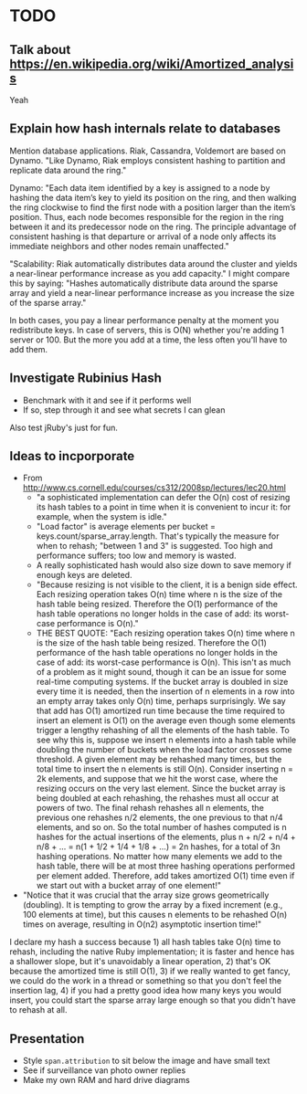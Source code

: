 # TODO

## Talk about https://en.wikipedia.org/wiki/Amortized_analysis

Yeah

## Explain how hash internals relate to databases

Mention database applications. Riak, Cassandra, Voldemort are based on Dynamo. "Like Dynamo, Riak employs consistent hashing to partition and replicate data around the ring."

Dynamo: "Each data item identified by a key is assigned to a node by hashing the data item’s key to yield its position on the ring, and then walking the ring clockwise to find the first node with a position larger than the item’s position. Thus, each node becomes responsible for the region in the ring between it and its predecessor node on the ring. The principle advantage of consistent hashing is that departure or arrival of a node only affects its immediate neighbors and other nodes remain unaffected."

"Scalability: Riak automatically distributes data around the cluster and yields a near-linear performance increase as you add capacity." I might compare this by saying: "Hashes automatically distribute data around the sparse array and yield a near-linear performance increase as you increase the size of the sparse array."

In both cases, you pay a linear performance penalty at the moment you redistribute keys. In case of servers, this is O(N) whether you're adding 1 server or 100. But the more you add at a time, the less often you'll have to add them.

## Investigate Rubinius Hash

- Benchmark with it and see if it performs well
- If so, step through it and see what secrets I can glean

Also test jRuby's just for fun.

## Ideas to incporporate

- From http://www.cs.cornell.edu/courses/cs312/2008sp/lectures/lec20.html
  - "a sophisticated implementation can defer the O(n) cost of resizing its hash tables to a point in time when it is convenient to incur it: for example, when the system is idle."
  - "Load factor" is average elements per bucket = keys.count/sparse_array.length. That's typically the measure for when to rehash; "between 1 and 3" is suggested. Too high and performance suffers; too low and memory is wasted.
  - A really sophisticated hash would also size down to save memory if enough keys are deleted.
  - "Because resizing is not visible to the client, it is a benign side effect. Each resizing operation takes O(n) time where n is the size of the hash table being resized. Therefore the O(1) performance of the hash table operations no longer holds in the case of add: its worst-case performance is O(n)."
  - THE BEST QUOTE: "Each resizing operation takes O(n) time where n is the size of the hash table being resized. Therefore the O(1) performance of the hash table operations no longer holds in the case of add: its worst-case performance is O(n).
This isn't as much of a problem as it might sound, though it can be an issue for some real-time computing systems. If the bucket array is doubled in size every time it is needed, then the insertion of n elements in a row into an empty array takes only O(n) time, perhaps surprisingly. We say that add has O(1) amortized run time because the time required to insert an element is O(1) on the average even though some elements trigger a lengthy rehashing of all the elements of the hash table.
To see why this is, suppose we insert n elements into a hash table while doubling the number of buckets when the load factor crosses some threshold. A given element may be rehashed many times, but the total time to insert the n elements is still O(n). Consider inserting n = 2k elements, and suppose that we hit the worst case, where the resizing occurs on the very last element. Since the bucket array is being doubled at each rehashing, the rehashes must all occur at powers of two. The final rehash rehashes all n elements, the previous one rehashes n/2 elements, the one previous to that n/4 elements, and so on. So the total number of hashes computed is n hashes for the actual insertions of the elements, plus n + n/2 + n/4 + n/8 + ... = n(1 + 1/2 + 1/4 + 1/8 + ...) = 2n hashes, for a total of 3n hashing operations.
No matter how many elements we add to the hash table, there will be at most three hashing operations performed per element added. Therefore, add takes amortized O(1) time even if we start out with a bucket array of one element!"
- "Notice that it was crucial that the array size grows geometrically (doubling). It is tempting to grow the array by a fixed increment (e.g., 100 elements at time), but this causes n elements to be rehashed O(n) times on average, resulting in O(n2) asymptotic insertion time!"

I declare my hash a success because 1) all hash tables take O(n) time to rehash, including the native Ruby implementation; it is faster and hence has a shallower slope, but it's unavoidably a linear operation, 2) that's OK because the amortized time is still O(1), 3) if we really wanted to get fancy, we could do the work in a thread or something so that you don't feel the insertion lag, 4) if you had a pretty good idea how many keys you would insert, you could start the sparse array large enough so that you didn't have to rehash at all.

## Presentation

- Style `span.attribution` to sit below the image and have small text
- See if surveillance van photo owner replies
- Make my own RAM and hard drive diagrams
